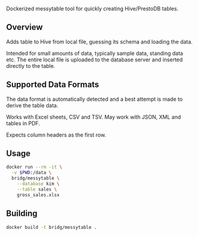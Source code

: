Dockerized messytable tool for quickly creating Hive/PrestoDB tables.

## Overview

Adds table to Hive from local file, guessing its schema and loading the data.

Intended for small amounts of data, typically sample data, standing data etc.
The entire local file is uploaded to the database server and inserted directly
to the table.


## Supported Data Formats

The data format is automatically detected and a best attempt is made to derive
the table data.

Works with Excel sheets, CSV and TSV. May work with JSON, XML and tables in PDF.

Expects column headers as the first row.


## Usage

```sh
docker run --rm -it \
  -v $PWD:/data \
  bridg/messytable \
    --database kim \
    --table sales \
    gross_sales.xlsx
```


## Building

```sh
docker build -t bridg/messytable .
```
